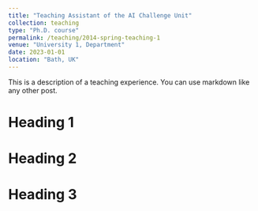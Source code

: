 ```yaml
---
title: "Teaching Assistant of the AI Challenge Unit"
collection: teaching
type: "Ph.D. course"
permalink: /teaching/2014-spring-teaching-1
venue: "University 1, Department"
date: 2023-01-01
location: "Bath, UK"
---
```


This is a description of a teaching experience. You can use markdown like any other post.

Heading 1
======

Heading 2
======

Heading 3
======
